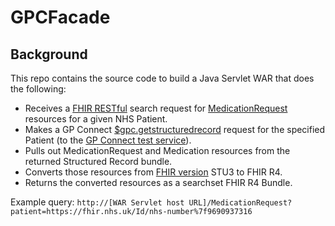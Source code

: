 # GPCFacade

## Background
This repo contains the source code to build a Java Servlet WAR that does the following:

* Receives a [FHIR RESTful](https://www.hl7.org/fhir/http.html) search request for [MedicationRequest](https://www.hl7.org/fhir/medicationrequest.html) resources for a given NHS Patient.
* Makes a GP Connect [$gpc.getstructuredrecord](https://digital.nhs.uk/developer/api-catalogue/gp-connect-access-record-structured-fhir) request for the specified Patient (to the [GP Connect test service](https://orange.testlab.nhs.uk/)).
* Pulls out MedicationRequest and Medication resources from the returned Structured Record bundle.
* Converts those resources from [FHIR version](http://hl7.org/fhir/directory.html) STU3 to FHIR R4.
* Returns the converted resources as a searchset FHIR R4 Bundle.

Example query:
`http://[WAR Servlet host URL]/MedicationRequest?patient=https://fhir.nhs.uk/Id/nhs-number%7f9690937316`
